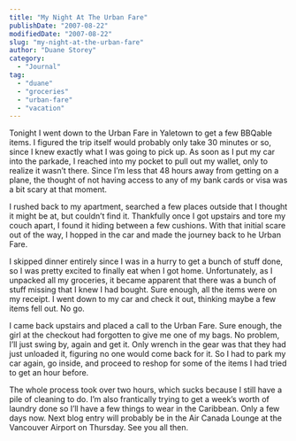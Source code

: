 ```yaml
---
title: "My Night At The Urban Fare"
publishDate: "2007-08-22"
modifiedDate: "2007-08-22"
slug: "my-night-at-the-urban-fare"
author: "Duane Storey"
category:
  - "Journal"
tag:
  - "duane"
  - "groceries"
  - "urban-fare"
  - "vacation"
---
```


Tonight I went down to the Urban Fare in Yaletown to get a few BBQable items. I figured the trip itself would probably only take 30 minutes or so, since I knew exactly what I was going to pick up. As soon as I put my car into the parkade, I reached into my pocket to pull out my wallet, only to realize it wasn’t there. Since I’m less that 48 hours away from getting on a plane, the thought of not having access to any of my bank cards or visa was a bit scary at that moment.

I rushed back to my apartment, searched a few places outside that I thought it might be at, but couldn’t find it. Thankfully once I got upstairs and tore my couch apart, I found it hiding between a few cushions. With that initial scare out of the way, I hopped in the car and made the journey back to he Urban Fare.

I skipped dinner entirely since I was in a hurry to get a bunch of stuff done, so I was pretty excited to finally eat when I got home. Unfortunately, as I unpacked all my groceries, it became apparent that there was a bunch of stuff missing that I knew I had bought. Sure enough, all the items were on my receipt. I went down to my car and check it out, thinking maybe a few items fell out. No go.

I came back upstairs and placed a call to the Urban Fare. Sure enough, the girl at the checkout had forgotten to give me one of my bags. No problem, I’ll just swing by, again and get it. Only wrench in the gear was that they had just unloaded it, figuring no one would come back for it. So I had to park my car again, go inside, and proceed to reshop for some of the items I had tried to get an hour before.

The whole process took over two hours, which sucks because I still have a pile of cleaning to do. I’m also frantically trying to get a week’s worth of laundry done so I’ll have a few things to wear in the Caribbean. Only a few days now. Next blog entry will probably be in the Air Canada Lounge at the Vancouver Airport on Thursday. See you all then.